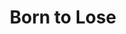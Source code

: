 ---
title: Born to Lose

menus: header
layout: about-member

cards_main:
 - preset: related_images
   limit: 9
 - preset: games_list
---